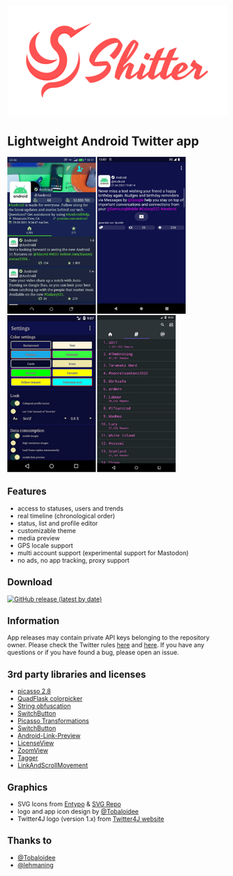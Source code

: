<p align="center"><img src="/logo/logotype-horizontal.png"></p>

# Lightweight Android Twitter app


<img src="/images/shitter_1.jpg" height="360"/> <img src="/images/shitter_2.jpg" height="360"/> <img src="/images/shitter_3.jpg" height="360"/> <img src="/images/shitter_4.jpg" height="360"/>


## Features

- access to statuses, users and trends
- real timeline (chronological order)
- status, list and profile editor
- customizable theme
- media preview
- GPS locale support
- multi account support (experimental support for Mastodon)
- no ads, no app tracking, proxy support


## Download

<!-- please change the hardcoded links to match your repository name -->
[![GitHub release (latest by date)](https://img.shields.io/github/v/release/nuclearfog/shitter)](../../releases/latest/download/SH1TT3R.apk)


## Information

App releases may contain private API keys belonging to the repository owner. Please check the Twitter rules <a href="https://support.twitter.com/articles/18311-the-twitter-rules">here</a> and <a href="https://help.twitter.com/rules-and-policies/twitter-api">here</a>.
If you have any questions or if you have found a bug, please open an issue.


## 3rd party libraries and licenses

- <a href="https://github.com/square/picasso">picasso 2.8</a>
- <a href="https://github.com/QuadFlask/colorpicker">QuadFlask colorpicker</a>
- <a href="https://github.com/MichaelRocks/paranoid">String obfuscation</a>
- <a href="https://github.com/kyleduo/SwitchButton">SwitchButton</a>
- <a href="https://github.com/open-android/Picasso-transformations">Picasso Transformations</a>
- <a href="https://github.com/kyleduo/SwitchButton">SwitchButton</a>
- <a href="https://github.com/LeonardoCardoso/Android-Link-Preview">Android-Link-Preview</a>
- <a href="https://github.com/LarsWerkman/LicenseView">LicenseView</a>
- <a href="https://github.com/nuclearfog/ZoomView">ZoomView</a>
- <a href="https://github.com/nuclearfog/Tagger">Tagger</a>
- <a href="https://github.com/nuclearfog/LinkAndScrollMovement">LinkAndScrollMovement</a>


## Graphics

- SVG Icons from <a href="http://www.entypo.com">Entypo</a> & <a href="https://www.svgrepo.com">SVG Repo</a>
- logo and app icon design by <a href="https://github.com/Tobaloidee">@Tobaloidee</a>
- Twitter4J logo (version 1.x) from <a href="https://twitter4j.org/en/powered-by.html">Twitter4J website</a>


## Thanks to

- <a href="https://github.com/Tobaloidee">@Tobaloidee</a>
- <a href="https://github.com/lehmaning">@lehmaning</a>
